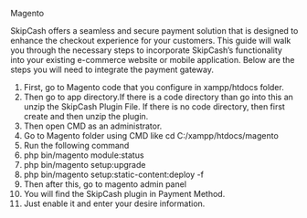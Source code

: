 Magento

SkipCash offers a seamless and secure payment solution that is designed to enhance the checkout experience for your customers. This guide will walk you through the necessary steps to incorporate SkipCash’s functionality into your existing e-commerce website or mobile application. Below are the steps you will need to integrate the payment gateway.

1. First, go to Magento code that you configure in xampp/htdocs folder.
2. Then go to app directory.If there is a code directory than go into this an unzip the SkipCash Plugin File. If there is no code directory, then first create and then unzip the plugin.
3. Then open CMD as an administrator.
4. Go to Magento folder using CMD like cd C:/xampp/htdocs/magento
5. Run the following command
6. php bin/magento module:status
7. php bin/magento setup:upgrade
8. php bin/magento setup:static-content:deploy -f
9. Then after this, go to magento admin panel
10. You will find the SkipCash plugin in Payment Method.
11. Just enable it and enter your desire information.
